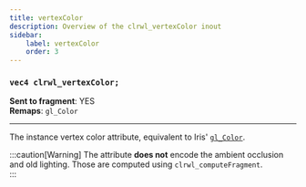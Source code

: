 ```yaml
---
title: vertexColor
description: Overview of the clrwl_vertexColor inout
sidebar:
    label: vertexColor
    order: 3
---
```


### `vec4 clrwl_vertexColor;`

**Sent to fragment**: YES  
**Remaps**: `gl_Color`  

---

The instance vertex color attribute, equivalent to Iris' [`gl_Color`](https://shaders.properties/current/reference/attributes/vacolor/).

:::caution[Warning]
The attribute **does not** encode the ambient occlusion and old lighting. Those are computed using `clrwl_computeFragment`.  
:::
